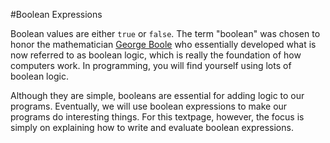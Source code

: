 #Boolean Expressions

Boolean values are either `true` or `false`. The term "boolean" was chosen to honor the mathematician [George Boole](http://en.wikipedia.org/wiki/George_Boole) who essentially developed what is now referred to as boolean logic, which is really the foundation of how computers work. In programming, you will find yourself using lots of boolean logic.

Although they are simple, booleans are essential for adding logic to our programs. Eventually, we will use boolean expressions to make our programs do interesting things. For this textpage, however, the focus is simply on explaining how to write and evaluate boolean expressions.





